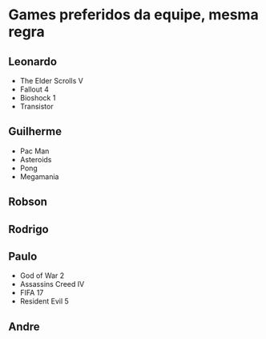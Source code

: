 # Games preferidos da equipe, mesma regra

## Leonardo

* The Elder Scrolls V
* Fallout 4
* Bioshock 1
* Transistor

## Guilherme

* Pac Man 
* Asteroids
* Pong
* Megamania

## Robson

## Rodrigo

## Paulo

* God of War 2
* Assassins Creed IV
* FIFA 17
* Resident Evil 5

## Andre
